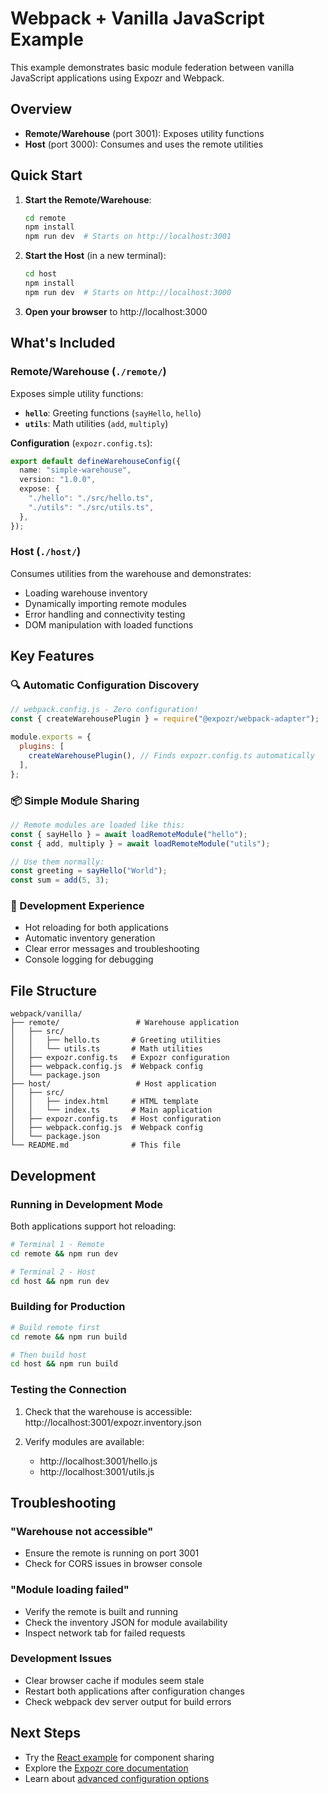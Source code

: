 # Webpack + Vanilla JavaScript Example

This example demonstrates basic module federation between vanilla JavaScript applications using Expozr and Webpack.

## Overview

- **Remote/Warehouse** (port 3001): Exposes utility functions
- **Host** (port 3000): Consumes and uses the remote utilities

## Quick Start

1. **Start the Remote/Warehouse**:

   ```bash
   cd remote
   npm install
   npm run dev  # Starts on http://localhost:3001
   ```

2. **Start the Host** (in a new terminal):

   ```bash
   cd host
   npm install
   npm run dev  # Starts on http://localhost:3000
   ```

3. **Open your browser** to http://localhost:3000

## What's Included

### Remote/Warehouse (`./remote/`)

Exposes simple utility functions:

- **`hello`**: Greeting functions (`sayHello`, `hello`)
- **`utils`**: Math utilities (`add`, `multiply`)

**Configuration** (`expozr.config.ts`):

```typescript
export default defineWarehouseConfig({
  name: "simple-warehouse",
  version: "1.0.0",
  expose: {
    "./hello": "./src/hello.ts",
    "./utils": "./src/utils.ts",
  },
});
```

### Host (`./host/`)

Consumes utilities from the warehouse and demonstrates:

- Loading warehouse inventory
- Dynamically importing remote modules
- Error handling and connectivity testing
- DOM manipulation with loaded functions

## Key Features

### 🔍 Automatic Configuration Discovery

```javascript
// webpack.config.js - Zero configuration!
const { createWarehousePlugin } = require("@expozr/webpack-adapter");

module.exports = {
  plugins: [
    createWarehousePlugin(), // Finds expozr.config.ts automatically
  ],
};
```

### 📦 Simple Module Sharing

```javascript
// Remote modules are loaded like this:
const { sayHello } = await loadRemoteModule("hello");
const { add, multiply } = await loadRemoteModule("utils");

// Use them normally:
const greeting = sayHello("World");
const sum = add(5, 3);
```

### 🔧 Development Experience

- Hot reloading for both applications
- Automatic inventory generation
- Clear error messages and troubleshooting
- Console logging for debugging

## File Structure

```
webpack/vanilla/
├── remote/                 # Warehouse application
│   ├── src/
│   │   ├── hello.ts       # Greeting utilities
│   │   └── utils.ts       # Math utilities
│   ├── expozr.config.ts   # Expozr configuration
│   ├── webpack.config.js  # Webpack config
│   └── package.json
├── host/                   # Host application
│   ├── src/
│   │   ├── index.html     # HTML template
│   │   └── index.ts       # Main application
│   ├── expozr.config.ts   # Host configuration
│   ├── webpack.config.js  # Webpack config
│   └── package.json
└── README.md              # This file
```

## Development

### Running in Development Mode

Both applications support hot reloading:

```bash
# Terminal 1 - Remote
cd remote && npm run dev

# Terminal 2 - Host
cd host && npm run dev
```

### Building for Production

```bash
# Build remote first
cd remote && npm run build

# Then build host
cd host && npm run build
```

### Testing the Connection

1. Check that the warehouse is accessible:
   http://localhost:3001/expozr.inventory.json

2. Verify modules are available:
   - http://localhost:3001/hello.js
   - http://localhost:3001/utils.js

## Troubleshooting

### "Warehouse not accessible"

- Ensure the remote is running on port 3001
- Check for CORS issues in browser console

### "Module loading failed"

- Verify the remote is built and running
- Check the inventory JSON for module availability
- Inspect network tab for failed requests

### Development Issues

- Clear browser cache if modules seem stale
- Restart both applications after configuration changes
- Check webpack dev server output for build errors

## Next Steps

- Try the [React example](../react/) for component sharing
- Explore the [Expozr core documentation](../../../packages/core/)
- Learn about [advanced configuration options](../../../docs/)
